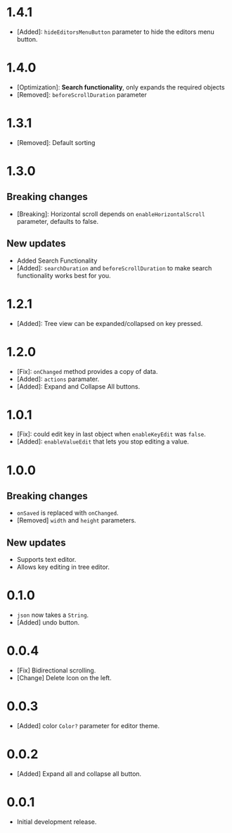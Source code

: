 # 1.4.1
- [Added]: `hideEditorsMenuButton` parameter to hide the editors menu button.

# 1.4.0
- [Optimization]: **Search functionality**, only expands the required objects
- [Removed]: `beforeScrollDuration` parameter

# 1.3.1
- [Removed]: Default sorting

# 1.3.0
## Breaking changes
- [Breaking]: Horizontal scroll depends on `enableHorizontalScroll` parameter, defaults to false.

## New updates
- Added Search Functionality
- [Added]: `searchDuration` and `beforeScrollDuration` to make search functionality works best for you.

# 1.2.1
- [Added]: Tree view can be expanded/collapsed on key pressed.

# 1.2.0
- [Fix]: `onChanged` method provides a copy of data.
- [Added]: `actions` paramater.
- [Added]: Expand and Collapse All buttons.

# 1.0.1
- [Fix]: could edit key in last object when `enableKeyEdit` was `false`.
- [Added]: `enableValueEdit` that lets you stop editing a value.

# 1.0.0
## Breaking changes
- `onSaved` is replaced with `onChanged`.
- [Removed] `width` and `height` parameters.

## New updates
- Supports text editor.
- Allows key editing in tree editor.

# 0.1.0
- `json` now takes a `String`.
- [Added] undo button.

# 0.0.4
- [Fix] Bidirectional scrolling.
- [Change] Delete Icon on the left.

# 0.0.3
- [Added] color `Color?` parameter for editor theme.

# 0.0.2
- [Added] Expand all and collapse all button.

# 0.0.1
- Initial development release.